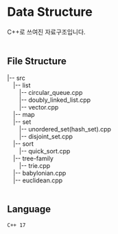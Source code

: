 # Data Structure
C++로 쓰여진 자료구조입니다.
<br>
<br>

## File Structure

|-- src <br>
&emsp;|-- list <br>
&emsp;&emsp;|-- circular_queue.cpp <br>
&emsp;&emsp;|-- doubly_linked_list.cpp <br>
&emsp;&emsp;|-- vector.cpp <br>
&emsp;|-- map <br>
&emsp;|-- set <br>
&emsp;&emsp;|-- unordered_set(hash_set).cpp <br>
&emsp;&emsp;|-- disjoint_set.cpp <br>
&emsp;|-- sort <br>
&emsp;&emsp;|-- quick_sort.cpp <br>
&emsp;|-- tree-family <br>
&emsp;&emsp;|-- trie.cpp <br>
&emsp;|-- babylonian.cpp <br>
&emsp;|-- euclidean.cpp <br>
<br>

## Language
<code>C++ 17</code>
<br>
